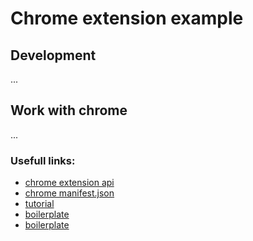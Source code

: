# Chrome extension example

## Development

...

## Work with chrome

...

### Usefull links:

-   [chrome extension api](https://developer.chrome.com/extensions/api_index)
-   [chrome manifest.json](https://developer.chrome.com/extensions/manifest)
-   [tutorial](https://medium.freecodecamp.org/how-to-create-and-publish-a-chrome-extension-in-20-minutes-6dc8395d7153)
-   [boilerplate](https://github.com/EmailThis/extension-boilerplate)
-   [boilerplate](https://github.com/samuelsimoes/chrome-extension-webpack-boilerplate)
